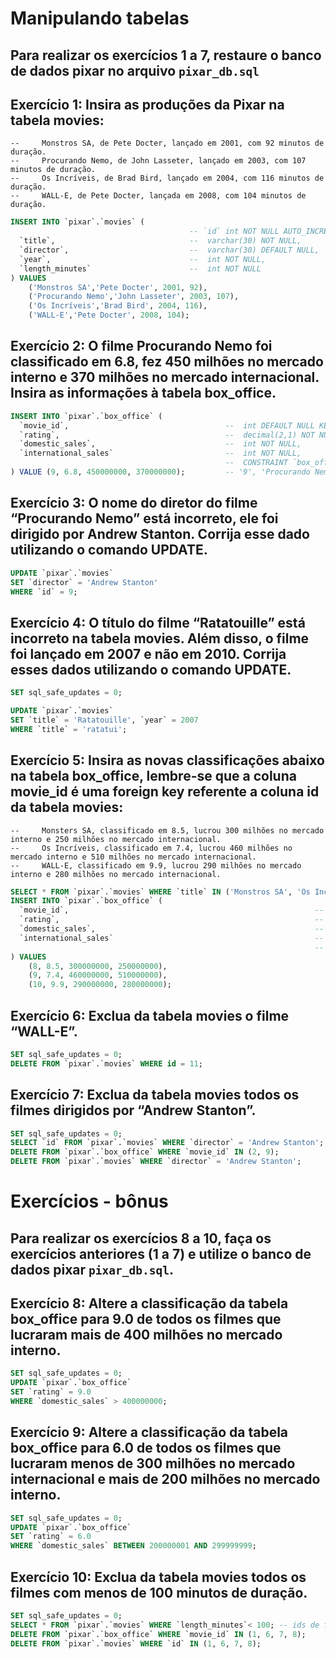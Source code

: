 #  Manipulando tabelas

## Para realizar os exercícios 1 a 7, restaure o banco de dados pixar no arquivo `pixar_db.sql`

## Exercício 1: Insira as produções da Pixar na tabela movies:

    --     Monstros SA, de Pete Docter, lançado em 2001, com 92 minutos de duração.
    --     Procurando Nemo, de John Lasseter, lançado em 2003, com 107 minutos de duração.
    --     Os Incríveis, de Brad Bird, lançado em 2004, com 116 minutos de duração.
    --     WALL-E, de Pete Docter, lançada em 2008, com 104 minutos de duração.

```sql
INSERT INTO `pixar`.`movies` (
										-- `id` int NOT NULL AUTO_INCREMENT,
  `title`,								--  varchar(30) NOT NULL,
  `director`,							--  varchar(30) DEFAULT NULL,
  `year`,								--  int NOT NULL,
  `length_minutes` 						--  int NOT NULL
) VALUES
	('Monstros SA','Pete Docter', 2001, 92),
	('Procurando Nemo','John Lasseter', 2003, 107),
	('Os Incríveis','Brad Bird', 2004, 116),
	('WALL-E','Pete Docter', 2008, 104);
```

## Exercício 2: O filme Procurando Nemo foi classificado em 6.8, fez 450 milhões no mercado interno e 370 milhões no mercado internacional. Insira as informações à tabela box_office.

```sql
INSERT INTO `pixar`.`box_office` (
  `movie_id`,									--  int DEFAULT NULL KEY `movie_id` (`movie_id`),,
  `rating`,										--  decimal(2,1) NOT NULL,
  `domestic_sales`,								--  int NOT NULL,
  `international_sales`							--  int NOT NULL,
												--  CONSTRAINT `box_office_ibfk_1` FOREIGN KEY (`movie_id`) REFERENCES `movies` (`id`)
) VALUE	(9, 6.8, 450000000, 370000000); 		-- '9', 'Procurando Nemo', 'John Lasseter', '2003', '107'
```

## Exercício 3: O nome do diretor do filme “Procurando Nemo” está incorreto, ele foi dirigido por Andrew Stanton. Corrija esse dado utilizando o comando UPDATE.
```sql
UPDATE `pixar`.`movies`
SET `director` = 'Andrew Stanton'
WHERE `id` = 9;
```

## Exercício 4: O título do filme “Ratatouille” está incorreto na tabela movies. Além disso, o filme foi lançado em 2007 e não em 2010. Corrija esses dados utilizando o comando UPDATE.
```sql
SET sql_safe_updates = 0;

UPDATE `pixar`.`movies`
SET `title` = 'Ratatouille', `year` = 2007
WHERE `title` = 'ratatui';
```
## Exercício 5: Insira as novas classificações abaixo na tabela box_office, lembre-se que a coluna movie_id é uma foreign key referente a coluna id da tabela movies:

    --     Monsters SA, classificado em 8.5, lucrou 300 milhões no mercado interno e 250 milhões no mercado internacional.
    --     Os Incríveis, classificado em 7.4, lucrou 460 milhões no mercado interno e 510 milhões no mercado internacional.
    --     WALL-E, classificado em 9.9, lucrou 290 milhões no mercado interno e 280 milhões no mercado internacional.

```sql
SELECT * FROM `pixar`.`movies` WHERE `title` IN ('Monstros SA', 'Os Incríveis', 'WALL-E'); -- busca IDs: 8, 10, 11
INSERT INTO `pixar`.`box_office` (
  `movie_id`,														--  int DEFAULT NULL KEY `movie_id` (`movie_id`),,
  `rating`,															--  decimal(2,1) NOT NULL,
  `domestic_sales`,													--  int NOT NULL,
  `international_sales`												--  int NOT NULL,
																	--  CONSTRAINT `box_office_ibfk_1` FOREIGN KEY (`movie_id`) REFERENCES `movies` (`id`)
) VALUES
	(8, 8.5, 300000000, 250000000),
	(9, 7.4, 460000000, 510000000),
	(10, 9.9, 290000000, 280000000);
```

## Exercício 6: Exclua da tabela movies o filme “WALL-E”.
```sql
SET sql_safe_updates = 0;
DELETE FROM `pixar`.`movies` WHERE id = 11;
```

## Exercício 7: Exclua da tabela movies todos os filmes dirigidos por “Andrew Stanton”.
```sql
SET sql_safe_updates = 0;
SELECT `id` FROM `pixar`.`movies` WHERE `director` = 'Andrew Stanton'; -- 2 e 9
DELETE FROM `pixar`.`box_office` WHERE `movie_id` IN (2, 9);
DELETE FROM `pixar`.`movies` WHERE `director` = 'Andrew Stanton'; 
```

# Exercícios - bônus

## Para realizar os exercícios 8 a 10, faça os exercícios anteriores (1 a 7) e utilize o banco de dados pixar `pixar_db.sql`.


## Exercício 8: Altere a classificação da tabela box_office para 9.0 de todos os filmes que lucraram mais de 400 milhões no mercado interno.
```sql
SET sql_safe_updates = 0;
UPDATE `pixar`.`box_office`
SET `rating` = 9.0
WHERE `domestic_sales` > 400000000;
```

## Exercício 9: Altere a classificação da tabela box_office para 6.0 de todos os filmes que lucraram menos de 300 milhões no mercado internacional e mais de 200 milhões no mercado interno.
```sql
SET sql_safe_updates = 0;
UPDATE `pixar`.`box_office`
SET `rating` = 6.0
WHERE `domestic_sales` BETWEEN 200000001 AND 299999999;
```

## Exercício 10: Exclua da tabela movies todos os filmes com menos de 100 minutos de duração.
```sql
SET sql_safe_updates = 0;
SELECT * FROM `pixar`.`movies` WHERE `length_minutes`< 100; -- ids de filmes com menos de 100 minutos de duração: 1, 6, 7, 8
DELETE FROM `pixar`.`box_office` WHERE `movie_id` IN (1, 6, 7, 8);
DELETE FROM `pixar`.`movies` WHERE `id` IN (1, 6, 7, 8);
```